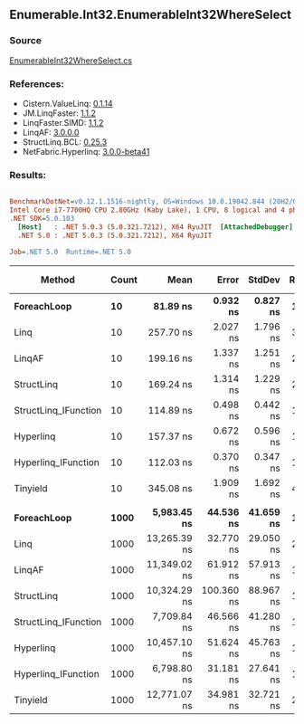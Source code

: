 ﻿## Enumerable.Int32.EnumerableInt32WhereSelect

### Source
[EnumerableInt32WhereSelect.cs](../LinqBenchmarks/Enumerable/Int32/EnumerableInt32WhereSelect.cs)

### References:
- Cistern.ValueLinq: [0.1.14](https://www.nuget.org/packages/Cistern.ValueLinq/0.1.14)
- JM.LinqFaster: [1.1.2](https://www.nuget.org/packages/JM.LinqFaster/1.1.2)
- LinqFaster.SIMD: [1.1.2](https://www.nuget.org/packages/LinqFaster.SIMD/1.0.3)
- LinqAF: [3.0.0.0](https://www.nuget.org/packages/LinqAF/3.0.0.0)
- StructLinq.BCL: [0.25.3](https://www.nuget.org/packages/StructLinq.BCL/0.25.3)
- NetFabric.Hyperlinq: [3.0.0-beta41](https://www.nuget.org/packages/NetFabric.Hyperlinq/3.0.0-beta41)

### Results:
``` ini

BenchmarkDotNet=v0.12.1.1516-nightly, OS=Windows 10.0.19042.844 (20H2/October2020Update)
Intel Core i7-7700HQ CPU 2.80GHz (Kaby Lake), 1 CPU, 8 logical and 4 physical cores
.NET SDK=5.0.103
  [Host]   : .NET 5.0.3 (5.0.321.7212), X64 RyuJIT  [AttachedDebugger]
  .NET 5.0 : .NET 5.0.3 (5.0.321.7212), X64 RyuJIT

Job=.NET 5.0  Runtime=.NET 5.0  

```
|               Method | Count |         Mean |      Error |    StdDev | Ratio | RatioSD |  Gen 0 | Gen 1 | Gen 2 | Allocated |
|--------------------- |------ |-------------:|-----------:|----------:|------:|--------:|-------:|------:|------:|----------:|
|          **ForeachLoop** |    **10** |     **81.89 ns** |   **0.932 ns** |  **0.827 ns** |  **1.00** |    **0.00** | **0.0126** |     **-** |     **-** |      **40 B** |
|                 Linq |    10 |    257.70 ns |   2.027 ns |  1.796 ns |  3.15 |    0.04 | 0.0505 |     - |     - |     160 B |
|               LinqAF |    10 |    199.16 ns |   1.337 ns |  1.251 ns |  2.43 |    0.04 | 0.0126 |     - |     - |      40 B |
|           StructLinq |    10 |    169.24 ns |   1.314 ns |  1.229 ns |  2.07 |    0.03 | 0.0305 |     - |     - |      96 B |
| StructLinq_IFunction |    10 |    114.89 ns |   0.498 ns |  0.442 ns |  1.40 |    0.02 | 0.0126 |     - |     - |      40 B |
|            Hyperlinq |    10 |    157.37 ns |   0.672 ns |  0.596 ns |  1.92 |    0.02 | 0.0126 |     - |     - |      40 B |
|  Hyperlinq_IFunction |    10 |    112.03 ns |   0.370 ns |  0.347 ns |  1.37 |    0.01 | 0.0126 |     - |     - |      40 B |
|             Tinyield |    10 |    345.08 ns |   1.909 ns |  1.692 ns |  4.21 |    0.05 | 0.2828 |     - |     - |     888 B |
|                      |       |              |            |           |       |         |        |       |       |           |
|          **ForeachLoop** |  **1000** |  **5,983.45 ns** |  **44.536 ns** | **41.659 ns** |  **1.00** |    **0.00** | **0.0076** |     **-** |     **-** |      **40 B** |
|                 Linq |  1000 | 13,265.39 ns |  32.770 ns | 29.050 ns |  2.22 |    0.02 | 0.0458 |     - |     - |     160 B |
|               LinqAF |  1000 | 11,349.02 ns |  61.912 ns | 57.913 ns |  1.90 |    0.01 |      - |     - |     - |      40 B |
|           StructLinq |  1000 | 10,324.29 ns | 100.360 ns | 88.967 ns |  1.73 |    0.01 | 0.0305 |     - |     - |      96 B |
| StructLinq_IFunction |  1000 |  7,709.84 ns |  46.566 ns | 41.280 ns |  1.29 |    0.01 |      - |     - |     - |      40 B |
|            Hyperlinq |  1000 | 10,457.10 ns |  51.624 ns | 45.763 ns |  1.75 |    0.01 |      - |     - |     - |      40 B |
|  Hyperlinq_IFunction |  1000 |  6,798.80 ns |  31.181 ns | 27.641 ns |  1.14 |    0.01 | 0.0076 |     - |     - |      40 B |
|             Tinyield |  1000 | 12,771.07 ns |  34.981 ns | 32.721 ns |  2.13 |    0.02 | 0.2747 |     - |     - |     888 B |
